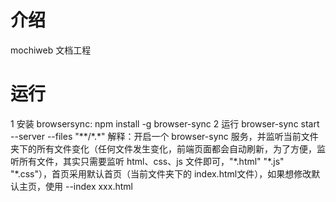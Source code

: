 # 介绍
mochiweb 文档工程

# 运行
1 安装 browsersync: npm install -g browser-sync
2 运行 browser-sync start --server --files "\*\*/\*.\*"
解释：开启一个 browser-sync 服务，并监听当前文件夹下的所有文件变化（任何文件发生变化，前端页面都会自动刷新，为了方便，监听所有文件，其实只需要监听 html、css、js 文件即可，"\*.html" "\*.js" "\*.css"），首页采用默认首页（当前文件夹下的 index.html文件），如果想修改默认主页，使用 --index xxx.html
